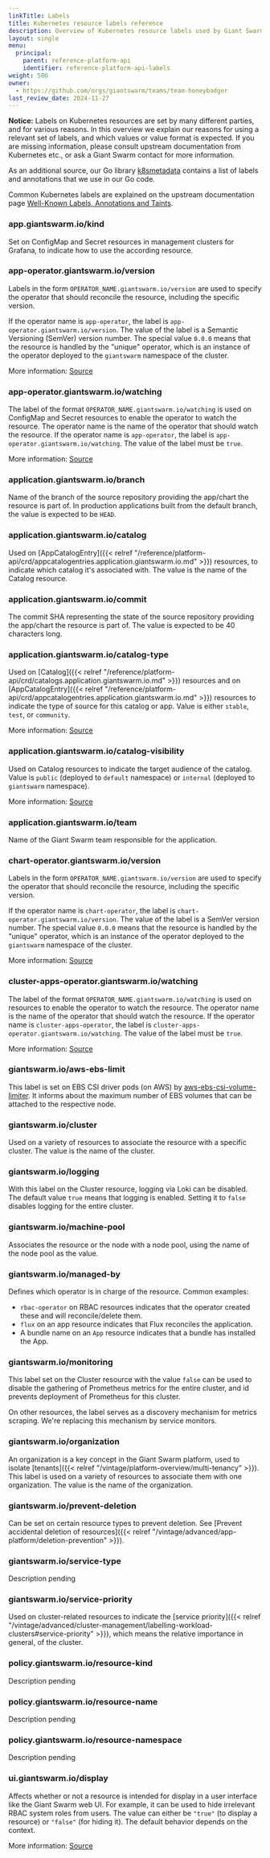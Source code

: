```yaml
---
linkTitle: Labels
title: Kubernetes resource labels reference
description: Overview of Kubernetes resource labels used by Giant Swarm, and their meaning.
layout: single
menu:
  principal:
    parent: reference-platform-api
    identifier: reference-platform-api-labels
weight: 500
owner:
  - https://github.com/orgs/giantswarm/teams/team-honeybadger
last_review_date: 2024-11-27
---
```


**Notice:** Labels on Kubernetes resources are set by many different parties, and for various reasons. In this overview we explain our reasons for using a relevant set of labels, and which values or value format is expected. If you are missing information, please consult upstream documentation  from Kubernetes etc., or ask a Giant Swarm contact for more information.

As an additional source, our Go library [k8smetadata](https://github.com/giantswarm/k8smetadata) contains a list of labels and annotations that we use in our Go code.

Common Kubernetes labels are explained on the upstream documentation page [Well-Known Labels, Annotations and Taints](https://kubernetes.io/docs/reference/labels-annotations-taints/).

### app.giantswarm.io/kind

Set on ConfigMap and Secret resources in management clusters for Grafana, to indicate how to use the according resource.

### app-operator.giantswarm.io/version

Labels in the form `OPERATOR_NAME.giantswarm.io/version` are used to specify the operator that should reconcile the resource, including the specific version.

If the operator name is `app-operator`, the label is `app-operator.giantswarm.io/version`. The value of the label is a Semantic Versioning (SemVer) version number. The special value `0.0.0` means that the resource is handled by the "unique" operator, which is an instance of the operator deployed to the `giantswarm` namespace of the cluster.

More information: [Source](https://github.com/giantswarm/k8smetadata/blob/v0.24.0/pkg/label/version.go#L7)

### app-operator.giantswarm.io/watching

The label of the format `OPERATOR_NAME.giantswarm.io/watching` is used on ConfigMap and Secret resources to enable the operator to watch the resource. The operator name is the name of the operator that should watch the resource. If the operator name is `app-operator`, the label is `app-operator.giantswarm.io/watching`. The value of the label must be `true`.

More information: [Source](https://github.com/giantswarm/k8smetadata/blob/v0.24.0/pkg/label/app.go#L5)

### application.giantswarm.io/branch

Name of the branch of the source repository providing the app/chart the resource is part of. In production applications built from the default branch, the value is expected to be `HEAD`.

### application.giantswarm.io/catalog

Used on [AppCatalogEntry]({{< relref "/reference/platform-api/crd/appcatalogentries.application.giantswarm.io.md" >}}) resources, to indicate which catalog it's associated with. The value is the name of the Catalog resource.

### application.giantswarm.io/commit

The commit SHA representing the state of the source repository providing the app/chart the resource is part of. The value is expected to be 40 characters long.

### application.giantswarm.io/catalog-type

Used on [Catalog]({{< relref "/reference/platform-api/crd/catalogs.application.giantswarm.io.md" >}}) resources and on [AppCatalogEntry]({{< relref "/reference/platform-api/crd/appcatalogentries.application.giantswarm.io.md" >}}) resources to indicate the type of source for this catalog or app. Value is either `stable`, `test`, or `community`.

More information: [Source](https://github.com/giantswarm/k8smetadata/blob/v0.24.0/pkg/label/catalog.go#L9)

### application.giantswarm.io/catalog-visibility

Used on Catalog resources to indicate the target audience of the catalog. Value is `public` (deployed to `default` namespace) or `internal` (deployed to `giantswarm` namespace).

More information: [Source](https://github.com/giantswarm/k8smetadata/blob/v0.24.0/pkg/label/catalog.go#L13)

### application.giantswarm.io/team

Name of the Giant Swarm team responsible for the application.

### chart-operator.giantswarm.io/version

Labels in the form `OPERATOR_NAME.giantswarm.io/version` are used to specify the operator that should reconcile the resource, including the specific version.

If the operator name is `chart-operator`, the label is `chart-operator.giantswarm.io/version`. The value of the label is a SemVer version number. The special value `0.0.0` means that the resource is handled by the "unique" operator, which is an instance of the operator deployed to the `giantswarm` namespace of the cluster.

More information: [Source](https://github.com/giantswarm/k8smetadata/blob/v0.24.0/pkg/label/version.go#L13)

### cluster-apps-operator.giantswarm.io/watching

The label of the format `OPERATOR_NAME.giantswarm.io/watching` is used on resources to enable the operator to watch the resource. The operator name is the name of the operator that should watch the resource. If the operator name is `cluster-apps-operator`, the label is `cluster-apps-operator.giantswarm.io/watching`. The value of the label must be `true`.

More information: [Source](https://github.com/giantswarm/k8smetadata/blob/v0.24.0/pkg/label/app.go#L9)

### giantswarm.io/aws-ebs-limit

This label is set on EBS CSI driver pods (on AWS) by [aws-ebs-csi-volume-limiter](https://github.com/giantswarm/aws-ebs-csi-volume-limiter/blob/v0.1.0/main.go#L86-L90). It informs about the maximum number of EBS volumes that can be attached to the respective node.

### giantswarm.io/cluster

Used on a variety of resources to associate the resource with a specific cluster. The value is the name of the cluster.

### giantswarm.io/logging

With this label on the Cluster resource, logging via Loki can be disabled. The default value `true` means that logging is enabled. Setting it to `false` disables logging for the entire cluster.

### giantswarm.io/machine-pool

Associates the resource or the node with a node pool, using the name of the node pool as the value.

### giantswarm.io/managed-by

Defines which operator is in charge of the resource. Common examples:

- `rbac-operator` on RBAC resources indicates that the operator created these and will reconcile/delete them.
- `flux` on an app resource indicates that Flux reconciles the application.
- A bundle name on an `App` resource indicates that a bundle has installed the App.

<!--
- TODO Found on various resources in MC and WC. Value differs.
    - E. g. `rbac-operator` on RBAC resources indicates that rbac-operator created these and will reconcile/delete them.
    - Value `flux` on an App resource indicates that the App is reconciled by Flux.
    - Name of a bundle on an App resource indicates that the App has been installed by a bundle.
-->

### giantswarm.io/monitoring

This label set on the Cluster resource with the value `false` can be used to disable the gathering of Prometheus metrics for the entire cluster, and id prevents deployment of Prometheus for this cluster.

On other resources, the label serves as a discovery mechanism for metrics scraping. We're replacing this mechanism by service monitors.

### giantswarm.io/organization

An organization is a key concept in the Giant Swarm platform, used to isolate [tenants]({{< relref "/vintage/platform-overview/multi-tenancy" >}}). This label is used on a variety of resources to associate them with one organization. The value is the name of the organization.

### giantswarm.io/prevent-deletion

Can be set on certain resource types to prevent deletion. See [Prevent accidental deletion of resources]({{< relref "/vintage/advanced/app-platform/deletion-prevention" >}}).

### giantswarm.io/service-type

Description pending

<!--
- TODO Found on various resources in management and workload clusters.
- [`fmt`](https://github.com/giantswarm/fmt/blob/278eb4b3318c454e50f24413e7ef2250159f28d6/kubernetes/annotations_and_labels.md?plain=1#L49) has an explanation.
Value is mostly `managed`
- also found occurrence `manual` in an [ops recipe](https://github.com/giantswarm/giantswarm/blob/0d16eb4ebb0440608bb1bfd0636d34afa6352cc6/content/docs/support-and-ops/ops-recipes/cilium-rate-limit-issue.md?plain=1#L39).
- Value `system` is also documented.
- Example use: [PrometheusRule](https://github.com/giantswarm/prometheus-rules/blob/d440f5cc724d9ad2fe4c7f85c9f0b54090a6858e/helm/prometheus-rules/templates/recording-rules/gs-managed-app-deployment-status.rules.yml#L16) - Here it seems to be used to differentiate workloads managed by Giant Swarm from other workloads.
-->

### giantswarm.io/service-priority

Used on cluster-related resources to indicate the [service priority]({{< relref "/vintage/advanced/cluster-management/labelling-workload-clusters#service-priority" >}}), which means the relative importance in general, of the cluster.

### policy.giantswarm.io/resource-kind

Description pending

<!-- TODO Found in PolicyException and PolicyExceptionDraft resources. Values are like `Deployment`, `CronJob`. -->

### policy.giantswarm.io/resource-name

Description pending

<!-- TODO Found in PolicyException and PolicyExceptionDraft resources. Values is the name of the resource the exception is for. -->

### policy.giantswarm.io/resource-namespace

Description pending

<!-- TODO Found in PolicyException and PolicyExceptionDraft resources. Values is the namespace of the resource the exception is for. -->

### ui.giantswarm.io/display

Affects whether or not a resource is intended for display in a user interface like the Giant Swarm web UI. For example, it can be used to hide irrelevant RBAC system roles from users. The value can either be `"true"` (to display a resource) or `"false"` (for hiding it). The default behavior depends on the context.

More information: [Source](https://github.com/giantswarm/k8smetadata/blob/v0.24.0/pkg/label/ui.go#L11)
